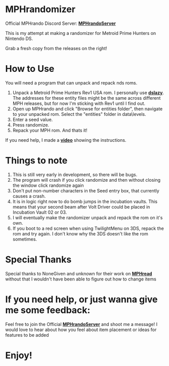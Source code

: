 # MPHrandomizer
Official MPHrando Discord Server: **[MPHrandoServer](https://discord.gg/zECrj43DgU)**

This is my attempt at making a randomizer for Metroid Prime Hunters on Nintendo DS.

Grab a fresh copy from the releases on the right!

# How to Use

You will need a program that can unpack and repack nds roms.

 1. Unpack a Metroid Prime Hunters Rev1 USA rom. I personally use **[dslazy](https://www.romhacking.net/utilities/793/)**.  The addresses for these entity files might be the same across different MPH releases, but for now I'm sticking with Rev1 until I find out.
 2. Open up MPHrando and click "Browse for entities folder", then navigate to your unpacked rom. Select the "entities" folder in data\levels.
 3. Enter a seed value.
 4. Press randomize.
 5. Repack your MPH rom.
 And thats it!
 
 If you need help, I made a **[video](https://www.youtube.com/watch?v=J4i4qoCch90)** showing the instructions.

# Things to note

1. This is still very early in development, so there will be bugs.
2. The program will crash if you click randomize and then without closing the window click randomize again
3. Don't put non-number characters in the Seed entry box, that currently causes a crash.
4. It is in logic right now to do bomb jumps in the incubation vaults. This means that your second beam after Volt Driver could be placed in Incubation Vault 02 or 03.
5. I will eventually make the randomizer unpack and repack the rom on it's own.
7. If you boot to a red screen when using TwilightMenu on 3DS, repack the rom and try again.  I don't know why the 3DS doesn't like the rom sometimes.

 
 # Special Thanks
 Special thanks to NoneGiven and unknown for their work on **[MPHread](https://github.com/NoneGiven/MphRead)** without that I wouldn't have been able to figure out how to change items

# If you need help, or just wanna give me some feedback:
Feel free to join the Official **[MPHrandoServer](https://discord.gg/zECrj43DgU)** and shoot me a message!
I would love to hear about how you feel about item placement or ideas for features to be added

# Enjoy!

